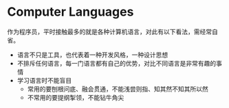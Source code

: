 # Computer Languages

作为程序员，平时接触最多的就是各种计算机语言，对此有以下看法，需经常自省。

* 语言不只是工具，也代表着一种开发风格，一种设计思想
* 不排斥任何语言，每一门语言都有自己的优势，对比不同语言是非常有趣的事情
* 学习语言时不能盲目
  * 常用的要刨根问底、融会贯通，不能浅尝则指、知其然不知其所以然
  * 不常用的要提纲掣领，不能钻牛角尖

